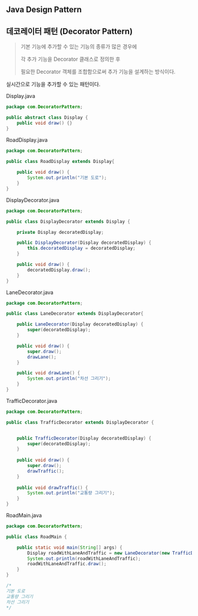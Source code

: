 ## Java Design Pattern



## 데코레이터 패턴 (Decorator Pattern)

> 기본 기능에 추가할 수 있는 기능의 종류가 많은 경우에
>
> 각 추가 기능을 Decorator 클래스로 정의한 후
>
> 필요한 Decorator 객체를 조합함으로써 추가 기능을 설계하는 방식이다.



실시간으로 기능을 추가할 수 있는 패턴이다.



Display.java

```java
package com.DecoratorPattern;

public abstract class Display {
    public void draw() {}
}
```



RoadDisplay.java

```java
package com.DecoratorPattern;

public class RoadDisplay extends Display{
    
    public void draw() {
        System.out.println("기본 도로");
    }
}
```



DisplayDecorator.java

```java
package com.DecoratorPattern;

public class DisplayDecorator extends Display {

    private Display decoratedDisplay;

    public DisplayDecorator(Display decoratedDisplay) {
        this.decoratedDisplay = decoratedDisplay;
    }

    public void draw() {
        decoratedDisplay.draw();
    }
}
```



LaneDecorator.java

```java
package com.DecoratorPattern;

public class LaneDecorator extends DisplayDecorator{

    public LaneDecorator(Display decoratedDisplay) {
        super(decoratedDisplay);
    }

    public void draw() {
        super.draw();
        drawLane();
    }

    public void drawLane() {
        System.out.println("차선 그리기");
    }
}
```



TrafficDecorator.java

```java
package com.DecoratorPattern;

public class TrafficDecorator extends DisplayDecorator {


    public TrafficDecorator(Display decoratedDisplay) {
        super(decoratedDisplay);
    }
    
    public void draw() {
        super.draw();
        drawTraffic();
    }
    
    public void drawTraffic() {
        System.out.println("교통량 그리기");
    }
}
```



RoadMain.java

```java
package com.DecoratorPattern;

public class RoadMain {

    public static void main(String[] args) {
        Display roadWithLaneAndTraffic = new LaneDecorator(new TrafficDecorator(new RoadDisplay()));
        System.out.println(roadWithLaneAndTraffic);
        roadWithLaneAndTraffic.draw();
    }
}

/*
기본 도로
교통량 그리기
차선 그리기
*/
```

